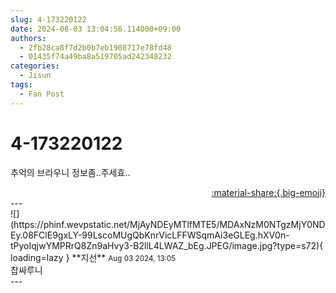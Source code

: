 ```yaml
---
slug: 4-173220122
date: 2024-08-03 13:04:56.114000+09:00
authors:
  - 2fb28ca8f7d2b0b7eb1908717e78fd48
  - 01435f74a49ba8a519705ad242348232
categories:
  - Jisun
tags:
  - Fan Post
---
```


# 4-173220122

<div class="post-container" markdown="1">
<div class="content-container md-sidebar__scrollwrap" markdown="1">

추억의 브라우니 정보좀..주세효..

</div>
</div>

<div style="text-align: right;" markdown="1">
<a href="https://weverse.io/fromis9/fanpost/4-173220122" style="text-align: right;">:material-share:{.big-emoji}</a>
</div>
---

<div class="comments-container md-sidebar__scrollwrap" markdown="1">
<div class="comment" markdown="1">
<div class='id-container' markdown="1">
![](https://phinf.wevpstatic.net/MjAyNDEyMTlfMTE5/MDAxNzM0NTgzMjY0NDEy.08FClE9gxLY-99LscoMUgQbKnrVicLFFWSqmAi3eGLEg.hXV0n-tPyoIqjwYMPRrQ8Zn9aHvy3-B2llL4LWAZ_bEg.JPEG/image.jpg?type=s72){ loading=lazy }
**<span class="artist">지선</span>** <small>Aug 03 2024, 13:05</small><br>
</div>
<div class='comment-body' markdown="1">
찹싸루니
</div>
</div>
</div>
---
